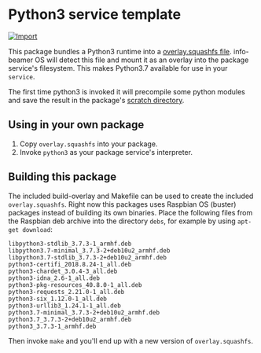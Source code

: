 # Python3 service template

[![Import](https://cdn.infobeamer.com/s/img/import.png)](https://info-beamer.com/use?url=https://github.com/info-beamer/package-python3)

This package bundles a Python3 runtime into a
[overlay.squashfs file](https://info-beamer.com/doc/package-services#customoverlay).
info-beamer OS will detect this file and mount it as an overlay into the
package service's filesystem. This makes Python3.7 available for use in
your `service`.

The first time python3 is invoked it will precompile some python modules
and save the result in the package's
[scratch directory](https://info-beamer.com/doc/package-services#scratchdirectory).

## Using in your own package

1. Copy `overlay.squashfs` into your package. 
1. Invoke `python3` as your package service's interpreter.

## Building this package

The included build-overlay and Makefile can be used to create the included
`overlay.squashfs`. Right now this packages uses Raspbian OS (buster) packages
instead of building its own binaries. Place the following files from the
Raspbian deb archive into the directory `debs`, for example by using
`apt-get download`:

```
libpython3-stdlib_3.7.3-1_armhf.deb
libpython3.7-minimal_3.7.3-2+deb10u2_armhf.deb
libpython3.7-stdlib_3.7.3-2+deb10u2_armhf.deb
python3-certifi_2018.8.24-1_all.deb
python3-chardet_3.0.4-3_all.deb
python3-idna_2.6-1_all.deb
python3-pkg-resources_40.8.0-1_all.deb
python3-requests_2.21.0-1_all.deb
python3-six_1.12.0-1_all.deb
python3-urllib3_1.24.1-1_all.deb
python3.7-minimal_3.7.3-2+deb10u2_armhf.deb
python3.7_3.7.3-2+deb10u2_armhf.deb
python3_3.7.3-1_armhf.deb
```

Then invoke `make` and you'll end up with a new version of `overlay.squashfs`.
